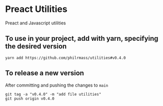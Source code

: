 # Preact Utilities
Preact and Javascript utilities 

## To use in your project, add with yarn, specifying the desired version
```
yarn add https://github.com/philrmass/utilities#v0.4.0
```

## To release a new version
After committing and pushing the changes to `main`
```
git tag -a "v0.4.0" -m "add file utilities"
git push origin v0.4.0
```
